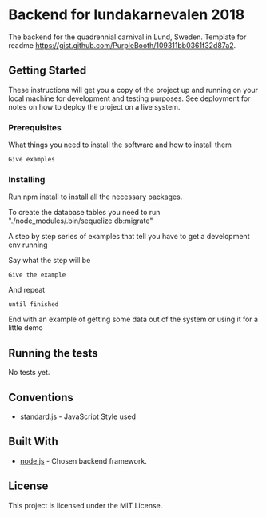 # Backend for lundakarnevalen 2018

The backend for the quadrennial carnival in Lund, Sweden. Template for readme https://gist.github.com/PurpleBooth/109311bb0361f32d87a2.

## Getting Started

These instructions will get you a copy of the project up and running on your local machine for development and testing purposes. See deployment for notes on how to deploy the project on a live system.

### Prerequisites

What things you need to install the software and how to install them

```
Give examples
```

### Installing

Run npm install to install all the necessary packages.

To create the database tables you need to run "./node_modules/.bin/sequelize db:migrate"

A step by step series of examples that tell you have to get a development env running

Say what the step will be

```
Give the example
```

And repeat

```
until finished
```

End with an example of getting some data out of the system or using it for a little demo

## Running the tests

No tests yet.

## Conventions
* [standard.js](https://github.com/standard/standard) - JavaScript Style used 

## Built With
* [node.js](https://github.com/nodejs/node) - Chosen backend framework.

## License

This project is licensed under the MIT License.
